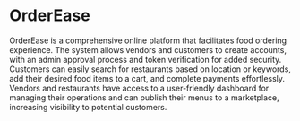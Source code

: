 # OrderEase

OrderEase is a comprehensive online platform that facilitates food ordering experience. 
The system allows vendors and customers to create accounts, with an admin approval process and token verification for added security. 
Customers can easily search for restaurants based on location or keywords, add their desired food items to a cart, and complete payments effortlessly. 
Vendors and restaurants have access to a user-friendly dashboard for managing their operations and can publish their menus to a marketplace, increasing visibility to potential customers.
